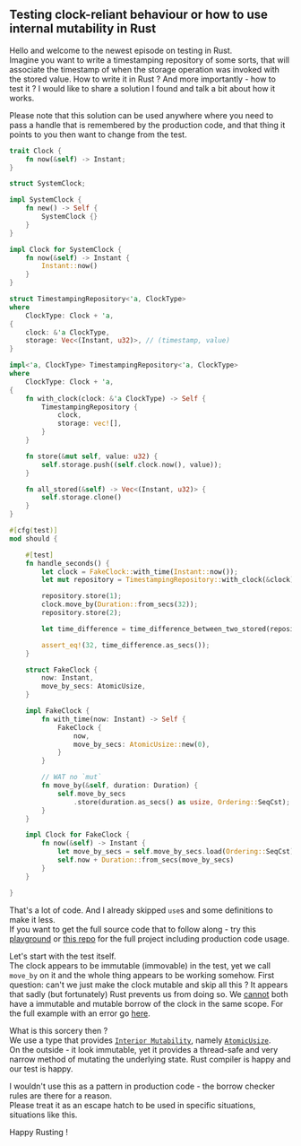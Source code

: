 ## Testing clock-reliant behaviour or how to use internal mutability in Rust

Hello and welcome to the newest episode on testing in Rust.  
Imagine you want to write a timestamping repository of some sorts, that will associate the timestamp of when the storage operation was invoked with the stored value.
How to write it in Rust ? And more importantly - how to test it ?
I would like to share a solution I found and talk a bit about how it works.

Please note that this solution can be used anywhere where you need to pass a handle that is remembered by the production code, and that thing it points to you then want to change from the test.
 
```rust
trait Clock {
    fn now(&self) -> Instant;
}

struct SystemClock;

impl SystemClock {
    fn new() -> Self {
        SystemClock {}
    }
}

impl Clock for SystemClock {
    fn now(&self) -> Instant {
        Instant::now()
    }
}

struct TimestampingRepository<'a, ClockType>
where
    ClockType: Clock + 'a,
{
    clock: &'a ClockType,
    storage: Vec<(Instant, u32)>, // (timestamp, value)
}

impl<'a, ClockType> TimestampingRepository<'a, ClockType>
where
    ClockType: Clock + 'a,
{
    fn with_clock(clock: &'a ClockType) -> Self {
        TimestampingRepository {
            clock,
            storage: vec![],
        }
    }

    fn store(&mut self, value: u32) {
        self.storage.push((self.clock.now(), value));
    }

    fn all_stored(&self) -> Vec<(Instant, u32)> {
        self.storage.clone()
    }
}

#[cfg(test)]
mod should {

    #[test]
    fn handle_seconds() {
        let clock = FakeClock::with_time(Instant::now());
        let mut repository = TimestampingRepository::with_clock(&clock);

        repository.store(1);
        clock.move_by(Duration::from_secs(32));
        repository.store(2);

        let time_difference = time_difference_between_two_stored(repository);

        assert_eq!(32, time_difference.as_secs());
    }

    struct FakeClock {
        now: Instant,
        move_by_secs: AtomicUsize,
    }

    impl FakeClock {
        fn with_time(now: Instant) -> Self {
            FakeClock {
                now,
                move_by_secs: AtomicUsize::new(0),
            }
        }

        // WAT no `mut`
        fn move_by(&self, duration: Duration) {
            self.move_by_secs
                .store(duration.as_secs() as usize, Ordering::SeqCst);
        }
    }

    impl Clock for FakeClock {
        fn now(&self) -> Instant {
            let move_by_secs = self.move_by_secs.load(Ordering::SeqCst) as u64;
            self.now + Duration::from_secs(move_by_secs)
        }
    }

}
```

That's a lot of code. And I already skipped `use`s and some definitions to make it less.  
If you want to get the full source code that to follow along - try this [playground](https://play.rust-lang.org/?gist=b505df483da582cfc7baa9889173c89a&version=stable&mode=debug&edition=2015) or [this repo](https://github.com/cyplo/rust-dependency-injection) for the full project including production code usage.  

Let's start with the test itself.  
The clock appears to be immutable (immovable) in the test, yet we call `move_by` on it and the whole thing appears to be working somehow.
First question: can't we just make the clock mutable and skip all this ?
It appears that sadly (but fortunately) Rust prevents us from doing so.
We [cannot](https://doc.rust-lang.org/book/second-edition/ch04-02-references-and-borrowing.html) both have a immutable and mutable borrow of the clock in the same scope.
For the full example with an error go [here](https://play.rust-lang.org/?gist=3e496f857f1e016c596ec7c4060538df&version=stable&mode=debug&edition=2015).  

What is this sorcery then ?  
We use a type that provides [`Interior Mutability`](https://doc.rust-lang.org/book/second-edition/ch15-05-interior-mutability.html), namely [`AtomicUsize`](https://rust-lang-ja.github.io/the-rust-programming-language-ja/1.6/std/sync/atomic/struct.AtomicUsize.html).  
On the outside - it look immutable, yet it provides a thread-safe and very narrow method of mutating the underlying state. Rust compiler is happy and our test is happy.  

I wouldn't use this as a pattern in production code - the borrow checker rules are there for a reason.  
Please treat it as an escape hatch to be used in specific situations, situations like this.  

Happy Rusting !


